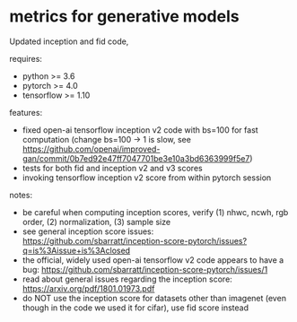 # metrics for generative models

Updated inception and fid code,

requires:

* python >= 3.6
* pytorch >= 4.0
* tensorflow >= 1.10

features:

* fixed  open-ai tensorflow inception v2 code with bs=100 for fast computation (change bs=100 -> 1 is slow, see https://github.com/openai/improved-gan/commit/0b7ed92e47ff7047701be3e10a3bd6363999f5e7)
* tests for both fid and inception v2 and v3 scores
* invoking tensorflow inception v2 score from within pytorch session

notes:

* be careful when computing inception scores, verify (1) nhwc, ncwh, rgb order, (2) normalization, (3) sample size
* see general inception score issues: https://github.com/sbarratt/inception-score-pytorch/issues?q=is%3Aissue+is%3Aclosed
* the official, widely used open-ai tensorflow v2 code appears to have a bug: https://github.com/sbarratt/inception-score-pytorch/issues/1
* read about general issues regarding the inception score: https://arxiv.org/pdf/1801.01973.pdf
* do NOT use the inception score for datasets other than imagenet (even though in the code we used it for cifar), use fid score instead
